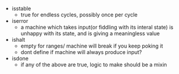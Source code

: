 * isstable
	- true for endless cycles, possibly once per cycle
* iserror
	- a machine which takes input(or fiddling with its interal state) is unhappy with its state, and is giving a meaningless value
* ishalt
	- empty for ranges/ machine will break if you keep poking it
	- dont define if machine will always produce input?
* isdone
	- if any of the above are true, logic to make should be a mixin